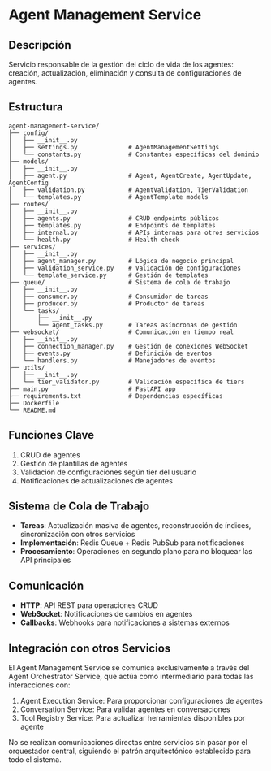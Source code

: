 # Agent Management Service

## Descripción
Servicio responsable de la gestión del ciclo de vida de los agentes: creación, actualización, eliminación y consulta de configuraciones de agentes.

## Estructura
```
agent-management-service/
├── config/
│   ├── __init__.py
│   ├── settings.py              # AgentManagementSettings
│   └── constants.py             # Constantes específicas del dominio
├── models/
│   ├── __init__.py
│   ├── agent.py                 # Agent, AgentCreate, AgentUpdate, AgentConfig
│   ├── validation.py            # AgentValidation, TierValidation
│   └── templates.py             # AgentTemplate models
├── routes/
│   ├── __init__.py
│   ├── agents.py                # CRUD endpoints públicos
│   ├── templates.py             # Endpoints de templates
│   ├── internal.py              # APIs internas para otros servicios
│   └── health.py                # Health check
├── services/
│   ├── __init__.py
│   ├── agent_manager.py         # Lógica de negocio principal
│   ├── validation_service.py    # Validación de configuraciones
│   └── template_service.py      # Gestión de templates
├── queue/                       # Sistema de cola de trabajo
│   ├── __init__.py
│   ├── consumer.py              # Consumidor de tareas
│   ├── producer.py              # Productor de tareas
│   └── tasks/
│       ├── __init__.py
│       └── agent_tasks.py       # Tareas asíncronas de gestión
├── websocket/                   # Comunicación en tiempo real
│   ├── __init__.py
│   ├── connection_manager.py    # Gestión de conexiones WebSocket
│   ├── events.py                # Definición de eventos
│   └── handlers.py              # Manejadores de eventos
├── utils/
│   ├── __init__.py
│   └── tier_validator.py        # Validación específica de tiers
├── main.py                      # FastAPI app
├── requirements.txt             # Dependencias específicas
├── Dockerfile
└── README.md
```

## Funciones Clave
1. CRUD de agentes
2. Gestión de plantillas de agentes
3. Validación de configuraciones según tier del usuario
4. Notificaciones de actualizaciones de agentes

## Sistema de Cola de Trabajo
- **Tareas**: Actualización masiva de agentes, reconstrucción de índices, sincronización con otros servicios
- **Implementación**: Redis Queue + Redis PubSub para notificaciones
- **Procesamiento**: Operaciones en segundo plano para no bloquear las API principales

## Comunicación
- **HTTP**: API REST para operaciones CRUD
- **WebSocket**: Notificaciones de cambios en agentes
- **Callbacks**: Webhooks para notificaciones a sistemas externos

## Integración con otros Servicios
El Agent Management Service se comunica exclusivamente a través del Agent Orchestrator Service, que actúa como intermediario para todas las interacciones con:

1. Agent Execution Service: Para proporcionar configuraciones de agentes
2. Conversation Service: Para validar agentes en conversaciones
3. Tool Registry Service: Para actualizar herramientas disponibles por agente

No se realizan comunicaciones directas entre servicios sin pasar por el orquestador central, siguiendo el patrón arquitectónico establecido para todo el sistema.